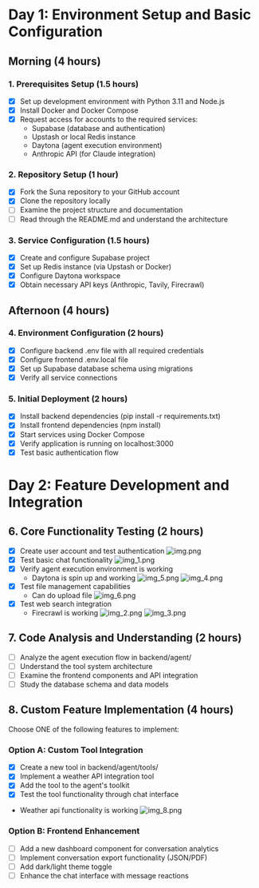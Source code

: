 # Day 1: Environment Setup and Basic Configuration

## Morning (4 hours)

### 1. Prerequisites Setup (1.5 hours)
- [x] Set up development environment with Python 3.11 and Node.js
- [x] Install Docker and Docker Compose
- [x] Request access for accounts to the required services:
  - Supabase (database and authentication)
  - Upstash or local Redis instance
  - Daytona (agent execution environment)
  - Anthropic API (for Claude integration)

### 2. Repository Setup (1 hour)
- [x] Fork the Suna repository to your GitHub account
- [x] Clone the repository locally
- [ ] Examine the project structure and documentation
- [ ] Read through the README.md and understand the architecture

### 3. Service Configuration (1.5 hours)
- [x] Create and configure Supabase project
- [x] Set up Redis instance (via Upstash or Docker)
- [x] Configure Daytona workspace
- [x] Obtain necessary API keys (Anthropic, Tavily, Firecrawl)

## Afternoon (4 hours)

### 4. Environment Configuration (2 hours)
- [x] Configure backend .env file with all required credentials
- [x] Configure frontend .env.local file
- [x] Set up Supabase database schema using migrations
- [x] Verify all service connections

### 5. Initial Deployment (2 hours)
- [x] Install backend dependencies (pip install -r requirements.txt)
- [x] Install frontend dependencies (npm install)
- [x] Start services using Docker Compose
- [x] Verify application is running on localhost:3000
- [x] Test basic authentication flow

# Day 2: Feature Development and Integration

## 6. Core Functionality Testing (2 hours)
- [x] Create user account and test authentication
![img.png](img.png)
- [x] Test basic chat functionality
![img_1.png](img_1.png)
- [x] Verify agent execution environment is working
  - Daytona is spin up and working
![img_5.png](img_5.png)
![img_4.png](img_4.png)
- [x] Test file management capabilities
  - Can do upload file
![img_6.png](img_6.png)
- [x] Test web search integration
  - Firecrawl is working
![img_2.png](img_2.png)
![img_3.png](img_3.png)

## 7. Code Analysis and Understanding (2 hours)
- [ ] Analyze the agent execution flow in backend/agent/
- [ ] Understand the tool system architecture
- [ ] Examine the frontend components and API integration
- [ ] Study the database schema and data models

## 8. Custom Feature Implementation (4 hours)

Choose ONE of the following features to implement:

### Option A: Custom Tool Integration
- [x] Create a new tool in backend/agent/tools/
- [x] Implement a weather API integration tool
- [x] Add the tool to the agent's toolkit
- [x] Test the tool functionality through chat interface
- Weather api functionality is working
![img_8.png](img_8.png)

### Option B: Frontend Enhancement
- [ ] Add a new dashboard component for conversation analytics
- [ ] Implement conversation export functionality (JSON/PDF)
- [ ] Add dark/light theme toggle
- [ ] Enhance the chat interface with message reactions